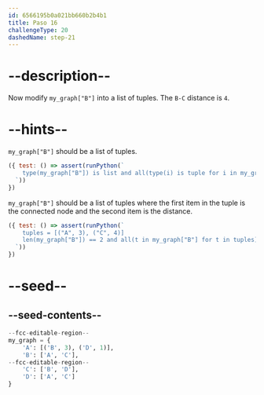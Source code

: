 ```yaml
---
id: 6566195b0a021bb660b2b4b1
title: Paso 16
challengeType: 20
dashedName: step-21
---
```


# --description--

Now modify `my_graph["B"]` into a list of tuples. The `B-C` distance is `4`.

# --hints--

`my_graph["B"]` should be a list of tuples.

```js
({ test: () => assert(runPython(`
    type(my_graph["B"]) is list and all(type(i) is tuple for i in my_graph["B"])
  `))
})
```

`my_graph["B"]` should be a list of tuples where the first item in the tuple is the connected node and the second item is the distance.

```js
({ test: () => assert(runPython(`
    tuples = [("A", 3), ("C", 4)]
    len(my_graph["B"]) == 2 and all(t in my_graph["B"] for t in tuples)
  `))
})
```

# --seed--

## --seed-contents--

```py
--fcc-editable-region--
my_graph = {
    'A': [('B', 3), ('D', 1)],
    'B': ['A', 'C'],
--fcc-editable-region--    
    'C': ['B', 'D'],
    'D': ['A', 'C']
}

```
